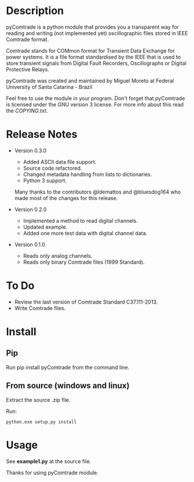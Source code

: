 Description
===============

pyComtrade is a python module that provides you a transparent way for reading and writing (not implemented yet) oscillographic files stored in IEEE Comtrade format.

Comtrade stands for COMmon format for Transient Data Exchange for power systems. It is a file format standardised by the IEEE that is used to store transient signals from Digital Fault Recorders, Oscillographs or Digital Protective Relays.

pyComtrade was created and maintained by Miguel Moreto at Federal University of Santa Catarina - Brazil

Feel free to use the module in your program. Don't forget that pyComtrade is licensed under the GNU version 3 license. For more info about this read the *COPYING.txt*.

Release Notes
===============
* Version 0.3.0
  - Added ASCII data file support.
  - Source code refactored.
  - Changed metadata handling from lists to dictionaries.
  - Python 3 support.

  Many thanks to the contributors @ldemattos and @bluesdog164 who made most of the changes for this release.

* Version 0.2.0

  - Implemented a method to read digital channels.
  - Updated example.
  - Added one more test data with digital channel data.

* Version 0.1.0

  - Reads only analog channels.
  - Reads only binary Comtrade files (1999 Standard).

To Do
===============

* Review the last version of Comtrade Standard C37.111-2013.
* Write Comtrade files.

Install
===============

Pip
---------------

Run pip install pyComtrade from the command line.


From source (windows and linux)
-------------------------------

Extract the source .zip file.

Run:

    python.exe setup.py install

Usage
===============

See **example1.py** at the source file.

Thanks for using pyComtrade module.
